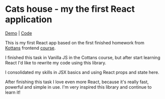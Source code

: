 # Cats house - my the first React application

[Demo](https://kalash14.github.io/cats-react-app/)  |  [Code](https://github.com/kalash14/cats-react-app/tree/master/src) 

This is my first React app based on the first finished homework from [Kottans](https://github.com/kottans/) frontend [course](https://github.com/Kottans/frontend).

I finished this task in Vanilla JS in the Cottans course, but after start learning React I'd like to rewrite my code using this library.

I consolidated my skills in JSX basics and using React props and state here.

After finishing this task I love even more React, because it's really fast, powerful and simple in use.
I'm very inspired this library and continue to learn it!
